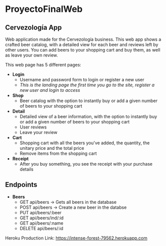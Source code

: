 # ProyectoFinalWeb

## Cervezología App
Web application made for the Cervezología business. This web app shows a crafted beer catalog, with a detailed view for each beer and reviews left by other users. You can add beers to your shopping cart and buy them, as well as leave your own review. 

This web page has 5 different pages:

* **Login**
    * Username and password form to login or register a new user
    * *This is the landing page the first time you go to the site, register a new user and login to access*
* **Shop**
    * Beer catalog with the option to instantly buy or add a given number of beers to your shopping cart
* **Detail**
    * Detailed view of a beer information, with the option to instantly buy or add a given number of beers to your shopping cart
    * User reviews
    * Leave your review
* **Cart**
    * Shopping cart with all the beers you've added, the quantity, the unitary price and the total price
    * Remove items from the shopping cart
* **Receipt**
    * After you buy something, you see the receipt with your purchase details

## Endpoints

* **Beers**
   * GET api/beers -> Gets all beers in the database
   * POST api/beers -> Create a new beer in the databse
   * PUT api/beers/:beer
   * GET api/beers/ind/:id
   * GET api/beers/:name
   * DELETE api/beers/:id

Heroku Production Link:
https://intense-forest-79562.herokuapp.com
